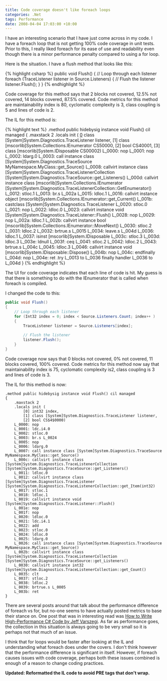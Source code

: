 ```yaml
---
title: Code coverage doesn't like foreach loops
categories: .Net
tags: Performance
date: 2008-04-04 17:03:00 +10:00
---
```


I have an interesting scenario that I have just come across in my code. I have a foreach loop that is not getting 100% code coverage in unit tests. Prior to this, I really liked foreach for its ease of use and readability even though there is a minor performance penalty compared to using a for loop.

Here is the situation. I have a flush method that looks like this:

<!--more-->

{% highlight csharp %}
public void Flush()
{
    // Loop through each listener
    foreach (TraceListener listener in Source.Listeners)
    {
        // Flush the listener
        listener.Flush();
    }
}
{% endhighlight %}

Code coverage for this method says that 2 blocks not covered, 12.5% not covered, 14 blocks covered, 87.5% covered. Code metrics for this method are maintainability index is 80, cyclomatic complexity is 3, class coupling is 5 and lines of code is 2.

The IL for this method is:

{% highlight text %}
.method public hidebysig instance void Flush() cil managed
{
    .maxstack 2
    .locals init (
        [0] class [System]System.Diagnostics.TraceListener listener,
        [1] class [mscorlib]System.Collections.IEnumerator CS$5$0000,
        [2] bool CS$4$0001,
        [3] class [mscorlib]System.IDisposable CS$0$0002)
    L_0000: nop 
    L_0001: nop
    L_0002: ldarg.0
    L_0003: call instance class [System]System.Diagnostics.TraceSource MyNamespace.MyClass::get_Source()
    L_0008: callvirt instance class [System]System.Diagnostics.TraceListenerCollection [System]System.Diagnostics.TraceSource::get_Listeners()
    L_000d: callvirt instance class [mscorlib]System.Collections.IEnumerator [System]System.Diagnostics.TraceListenerCollection::GetEnumerator()
    L_0012: stloc.1 
    L_0013: br.s L_002a
    L_0015: ldloc.1 
    L_0016: callvirt instance object [mscorlib]System.Collections.IEnumerator::get_Current()
    L_001b: castclass [System]System.Diagnostics.TraceListener
    L_0020: stloc.0 
    L_0021: nop 
    L_0022: ldloc.0 
    L_0023: callvirt instance void [System]System.Diagnostics.TraceListener::Flush()
    L_0028: nop 
    L_0029: nop 
    L_002a: ldloc.1 
    L_002b: callvirt instance bool [mscorlib]System.Collections.IEnumerator::MoveNext()
    L_0030: stloc.2 
    L_0031: ldloc.2 
    L_0032: brtrue.s L_0015
    L_0034: leave.s L_004d
    L_0036: ldloc.1 
    L_0037: isinst [mscorlib]System.IDisposable
    L_003c: stloc.3 
    L_003d: ldloc.3 
    L_003e: ldnull 
    L_003f: ceq 
    L_0041: stloc.2 
    L_0042: ldloc.2 
    L_0043: brtrue.s L_004c
    L_0045: ldloc.3 
    L_0046: callvirt instance void [mscorlib]System.IDisposable::Dispose()
    L_004b: nop 
    L_004c: endfinally 
    L_004d: nop 
    L_004e: ret 
    .try L_0013 to L_0036 finally handler L_0036 to L_004d
}
{% endhighlight %}

The UI for code coverage indicates that each line of code is hit. My guess is that there is something to do with the IEnumerator that is called when foreach is compiled.

I changed the code to this:

```csharp
public void Flush()
{
    // Loop through each listener
    for (Int32 index = 0; index < Source.Listeners.Count; index++ )
    {
        TraceListener listener = Source.Listeners[index];
    
        // Flush the listener
        listener.Flush();
    }
}
```

Code coverage now says that 0 blocks not covered, 0% not covered, 11 blocks covered, 100% covered. Code metrics for this method now say that maintainability index is 75, cyclomatic complexity is2, class coupling is 3 and lines of code is 3.

The IL for this method is now:

```
.method public hidebysig instance void Flush() cil managed
{
    .maxstack 2
    .locals init (
        [0] int32 index,
        [1] class [System]System.Diagnostics.TraceListener listener,
        [2] bool CS$4$0000)
    L_0000: nop 
    L_0001: ldc.i4.0 
    L_0002: stloc.0 
    L_0003: br.s L_0024
    L_0005: nop 
    L_0006: ldarg.0 
    L_0007: call instance class [System]System.Diagnostics.TraceSource MyNamespace.MyClass::get_Source()
    L_000c: callvirt instance class [System]System.Diagnostics.TraceListenerCollection [System]System.Diagnostics.TraceSource::get_Listeners()
    L_0011: ldloc.0 
    L_0012: callvirt instance class [System]System.Diagnostics.TraceListener [System]System.Diagnostics.TraceListenerCollection::get_Item(int32)
    L_0017: stloc.1 
    L_0018: ldloc.1 
    L_0019: callvirt instance void [System]System.Diagnostics.TraceListener::Flush()
    L_001e: nop 
    L_001f: nop 
    L_0020: ldloc.0 
    L_0021: ldc.i4.1 
    L_0022: add 
    L_0023: stloc.0 
    L_0024: ldloc.0 
    L_0025: ldarg.0 
    L_0026: call instance class [System]System.Diagnostics.TraceSource MyNamespace.MyClass::get_Source()
    L_002b: callvirt instance class [System]System.Diagnostics.TraceListenerCollection [System]System.Diagnostics.TraceSource::get_Listeners()
    L_0030: callvirt instance int32 [System]System.Diagnostics.TraceListenerCollection::get_Count()
    L_0035: clt 
    L_0037: stloc.2 
    L_0038: ldloc.2 
    L_0039: brtrue.s L_0005
    L_003b: ret
}
```

There are several posts around that talk about the performance difference of foreach vs for, but no-one seems to have actually posted metrics to base their stance on. One post that was in interesting read was [How to Write High-Performance C# Code by Jeff Varszegi][0]. As far as performance goes, the collection in this situation is always going to be very small so it is perhaps not that much of an issue.

I think that for loops would be faster after looking at the IL and understanding what foreach does under the covers. I don't think however that the performance difference is significant in itself. However, if foreach causes issues with code coverage, perhaps both these issues combined is enough of a reason to change coding practices.

**Updated: Reformatted the IL code to avoid PRE tags that don't wrap.**

[0]: http://dotnet.sys-con.com/read/46342.htm
